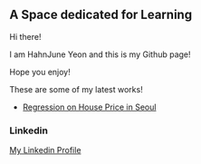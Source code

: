 ## A Space dedicated for Learning

Hi there! 

I am HahnJune Yeon and this is my Github page!

Hope you enjoy!

These are some of my latest works!

- [Regression on House Price in Seoul](https://hahnjune0118.github.io/regression.html)


### Linkedin

[My Linkedin Profile](https://www.linkedin.com/in/hahnjuneyeon/)

